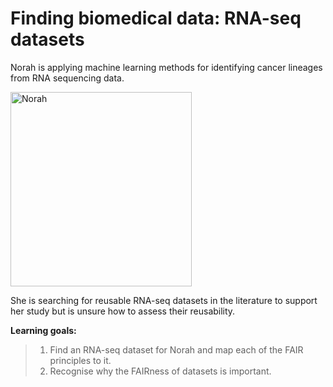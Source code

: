 # Finding biomedical data: RNA-seq datasets

Norah is applying machine learning methods 
for identifying cancer lineages from RNA sequencing data. 

<img width="290" height="311" alt="Norah" src="https://github.com/user-attachments/assets/08ffe183-445b-4dfe-bf5b-2e3e266bbcc2" />

She is searching for reusable RNA-seq datasets in the literature to support her study but is unsure how to assess their reusability.

**Learning goals:**

> 1. Find an RNA-seq dataset for Norah and map each of the FAIR principles to it.
> 2. Recognise why the FAIRness of datasets is important.
